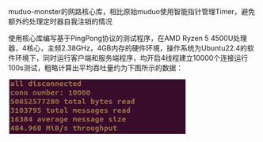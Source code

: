 muduo-monster的网路核心库，相比原始muduo使用智能指针管理Timer，避免额外的处理定时器自我注销的情况

使用核心库编写基于PingPong协议的测试程序，在AMD Ryzen 5 4500U处理器，4核心，主频2.38GHz，4GB内存的硬件环境，操作系统为Ubuntu22.4的软件环境下，同时运行客户端和服务端程序，均开启4线程建立10000个连接运行100s测试，粗略计算出平均吞吐量约为下图所示的数据：

![image-20230630083101595](.\image-20230630083101595.png)